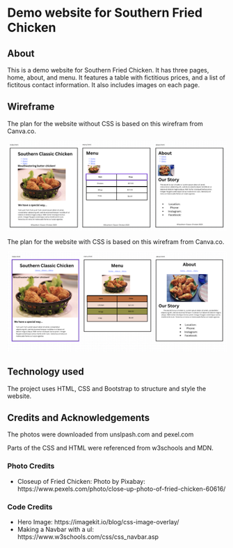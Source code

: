 
<h1>Demo website for Southern Fried Chicken</h1>

<h2>About</h2>

<p>
  This is a demo website for Southern Fried Chicken. It has three pages, home, about, and menu. It features a table with fictitious prices, and a list of fictitous contact information. It also includes images on each page.
</p>

<h2> Wireframe </h2>

<p> The plan for the website without CSS is based on this wirefram from Canva.co.</p>

<img title="Wireframe for site without CSS." src="docs/html-without-css.png">

<p> The plan for the website with CSS is based on this wirefram from Canva.co.</p>

<img title="Wireframe for site with CSS." src="docs/html-with-css.png">

<h2>Technology used</h2>

<p>
  The project uses HTML, CSS and Bootstrap to structure and style the website.
</p>

<h2>Credits and Acknowledgements</h2>

<p>
  The photos were downloaded from unslpash.com and pexel.com
</p>

<p>
  Parts of the CSS and HTML were referenced from w3schools and MDN.
</p>

<h3>Photo Credits</h3>

<ul>
  <li>
    Closeup of Fried Chicken:
    Photo by Pixabay: https://www.pexels.com/photo/close-up-photo-of-fried-chicken-60616/
  </li>
</ul>

<h3>Code Credits</h3>

<ul>
  <li>
    Hero Image: https://imagekit.io/blog/css-image-overlay/
  </li>
  <li>
    Making a Navbar with a ul: https://www.w3schools.com/css/css_navbar.asp
  </li>
</ul>